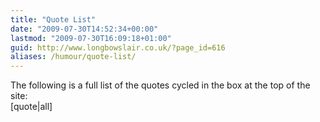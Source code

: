 ```yaml
---
title: "Quote List"
date: "2009-07-30T14:52:34+00:00"
lastmod: "2009-07-30T16:09:18+01:00"
guid: http://www.longbowslair.co.uk/?page_id=616
aliases: /humour/quote-list/
---
```


The following is a full list of the quotes cycled in the box at the top of the site:  
\[quote|all\]

